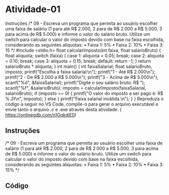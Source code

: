 # Atividade-01
Instruções /* 09 - Escreva um programa que permita ao usuário escolher uma faixa de salário (1 para até R$ 2.000, 2 para de R$ 2.000 a R$ 5.000, 3 para acima de R$ 5.000) e informe o valor do salário bruto. Utilize um switch para calcular o valor do imposto devido com base na faixa escolhida, considerando as seguintes alíquotas: • Faixa 1: 5% • Faixa 2: 10% • Faixa 3: 15 */ #include <stdio.h> float calcularImposto(int faixa, float salarioBruto) { float aliquota; switch (faixa) { case 1: aliquota = 0.05; break; case 2: aliquota = 0.10; break; case 3: aliquota = 0.15; break; default: return -1; } return salarioBruto * aliquota; } int main() { int faixaSalarial; float salarioBruto, imposto; printf("Escolha a faixa salarial:\n"); printf("1 - Até R$ 2.000\n"); printf("2 - De R$ 2.000 a R$ 5.000\n"); printf("3 - Acima de R$ 5.000\n"); scanf("%d", &faixaSalarial); printf("Digite o seu salário bruto: R$ "); scanf("%f", &salarioBruto); imposto = calcularImposto(faixaSalarial, salarioBruto); if (imposto >= 0) { printf("O valor do imposto a ser pago é: R$ %.2f\n", imposto); } else { printf("Faixa salarial inválida.\n"); } }
Reproduza o código a seguir no VS Code, compile-o para gerar o arquivo
executável e envie tanto o arquivo .c e .exe através desta atividade.
( https://onlinegdb.com/n1GqkdjE0)

## Instruções
/*
09 - Escreva um programa que permita ao usuário escolher uma faixa de salário (1 para até R$ 2.000,
2 para de R$ 2.000 a R$ 5.000, 3 para
acima de R$ 5.000) e informe o valor do salário bruto. Utilize um switch para calcular o valor do
imposto devido com base na faixa escolhida,
considerando as seguintes alíquotas:
• Faixa 1: 5%
• Faixa 2: 10%
• Faixa 3: 15%
*/

## Código
